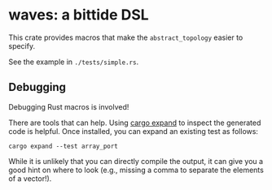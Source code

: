 # waves: a bittide DSL

This crate provides macros that make the `abstract_topology` easier to specify.

See the example in `./tests/simple.rs`.


## Debugging

Debugging Rust macros is involved!

There are tools that can help. Using [cargo
expand](https://github.com/dtolnay/cargo-expand) to inspect the generated
code is helpful. Once installed, you can expand an existing test as follows:

```
cargo expand --test array_port
```

While it is unlikely that you can directly compile the output, it can give
you a good hint on where to look (e.g., missing a comma to separate the
elements of a vector!).
